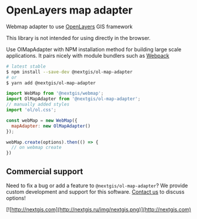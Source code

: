 # OpenLayers map adapter

Webmap adapter to use [OpenLayers](https://openlayers.org/) GIS framework

This library is not intended for using directly in the browser.

Use OlMapAdapter with NPM installation method for building large scale applications. It pairs nicely with module bundlers such as [Webpack](https://webpack.js.org/)

```bash
# latest stable
$ npm install --save-dev @nextgis/ol-map-adapter
# or
$ yarn add @nextgis/ol-map-adapter
```

```js
import WebMap from '@nextgis/webmap';
import OlMapAdapter from '@nextgis/ol-map-adapter';
// manually added styles
import 'ol/ol.css';

const webMap = new WebMap({
  mapAdapter: new OlMapAdapter()
});

webMap.create(options).then(() => {
  // on webmap create
})
```

## Commercial support

Need to fix a bug or add a feature to `@nextgis/ol-map-adapter`? We provide custom development and support for this software. [Contact us](http://nextgis.com/contact/) to discuss options!

[![http://nextgis.com](http://nextgis.ru/img/nextgis.png)](http://nextgis.com)
